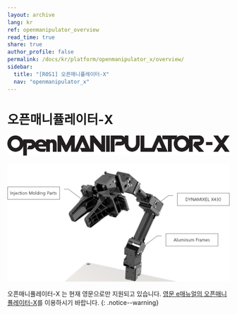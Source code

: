 ```yaml
---
layout: archive
lang: kr
ref: openmanipulator_overview
read_time: true
share: true
author_profile: false
permalink: /docs/kr/platform/openmanipulator_x/overview/
sidebar:
  title: "[ROS1] 오픈매니퓰레이터-X"
  nav: "openmanipulator_x"
---
```


# 오픈매니퓰레이터-X

![](/assets/images/platform/openmanipulator_x/OpenManipulator.png)

![](/assets/images/platform/openmanipulator_x/OpenManipulator_Introduction.jpg)

오픈매니퓰레이터-X 는 현재 영문으로만 지원되고 있습니다. [영문 e매뉴얼의 오픈매니퓰레이터-X](/docs/en/platform/openmanipulator_x/overview/)를 이용하시기 바랍니다.
{: .notice--warning}
